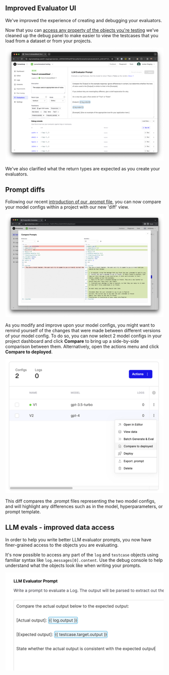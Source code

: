 ## Improved Evaluator UI

We've improved the experience of creating and debugging your evaluators. 

Now that you can [access any property of the objects you're testing](https://docs.humanloop.com/changelog/llm-evaluator-dottable-syntax) we've cleaned up the debug panel to make easier to view the testcases that you load from a dataset or from your projects. 

<img src="../../../assets/images/5ce44bb-Screenshot_2023-12-12_at_17.55.21.png" />


We've also clarified what the return types are expected as you create your evaluators.

## Prompt diffs

Following our recent [introduction of our .prompt file](/docs/prompt-file-format), you can now compare your model configs within a project with our new 'diff' view.

![](../../../assets/images/e68e64d-image.png)

As you modify and improve upon your model configs, you might want to remind yourself of the changes that were made between different versions of your model config. To do so, you can now select 2 model configs in your project dashboard and click **Compare** to bring up a side-by-side comparison between them. Alternatively, open the actions menu and click **Compare to deployed**.

<img src="../../../assets/images/d05f5e0-image.png" />


This diff compares the .prompt files representing the two model configs, and will highlight any differences such as in the model, hyperparameters, or prompt template.

## LLM evals - improved data access

In order to help you write better LLM evaluator prompts, you now have finer-grained access to the objects you are evaluating. 

It's now possible to access any part of the `log` and `testcase` objects using familiar syntax like `log.messages[0].content`. Use the debug console to help understand what the objects look like when writing your prompts.

![](../../../assets/images/af58493-image.png)
